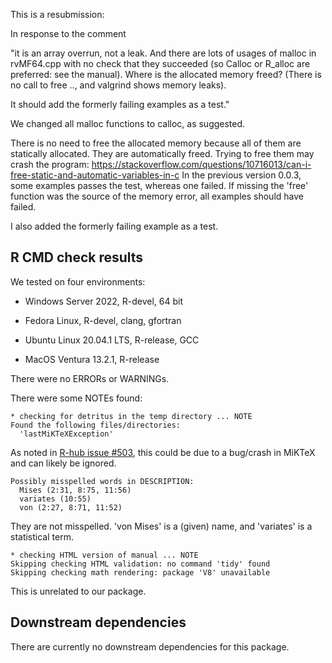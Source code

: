 This is a resubmission:

In response to the comment

"it is an array overrun, not a leak.  And there are lots of usages of 
malloc in rvMF64.cpp with no check that they succeeded (so Calloc or 
R_alloc are preferred: see the manual).  Where is the allocated memory 
freed? (There is no call to free .., and valgrind shows memory leaks).

It should add the formerly failing examples as a test."

We changed all malloc functions to calloc, as suggested.

There is no need to free the allocated memory because all of them are statically allocated.
They are automatically freed.
Trying to free them may crash the program: <https://stackoverflow.com/questions/10716013/can-i-free-static-and-automatic-variables-in-c>
In the previous version 0.0.3, some examples passes the test, whereas one failed.
If missing the 'free' function was the source of the memory error, all examples should have failed.

I also added the formerly failing example as a test.


## R CMD check results

We tested on four environments:

-   Windows Server 2022, R-devel, 64 bit

-   Fedora Linux, R-devel, clang, gfortran

-   Ubuntu Linux 20.04.1 LTS, R-release, GCC

-   MacOS Ventura 13.2.1, R-release

There were no ERRORs or WARNINGs.

There were some NOTEs found:

    * checking for detritus in the temp directory ... NOTE
    Found the following files/directories:
      'lastMiKTeXException'

As noted in [R-hub issue #503](https://github.com/r-hub/rhub/issues/503), this could be due to a bug/crash in MiKTeX and can likely be ignored.

    Possibly misspelled words in DESCRIPTION:
      Mises (2:31, 8:75, 11:56)
      variates (10:55)
      von (2:27, 8:71, 11:52)

They are not misspelled. 'von Mises' is a (given) name, and 'variates' is a statistical term.

    * checking HTML version of manual ... NOTE
    Skipping checking HTML validation: no command 'tidy' found
    Skipping checking math rendering: package 'V8' unavailable

This is unrelated to our package.

## Downstream dependencies

There are currently no downstream dependencies for this package.
